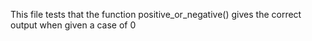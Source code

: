 This file tests that the function positive_or_negative() gives the correct output when given a case of 0 
